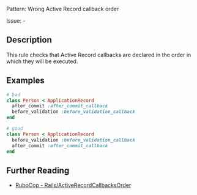 Pattern: Wrong Active Record callback order

Issue: -

## Description

This rule checks that Active Record callbacks are declared in the order in which they will be executed.

## Examples

```ruby
# bad
class Person < ApplicationRecord
  after_commit :after_commit_callback
  before_validation :before_validation_callback
end

# good
class Person < ApplicationRecord
  before_validation :before_validation_callback
  after_commit :after_commit_callback
end
```

## Further Reading

* [RuboCop - Rails/ActiveRecordCallbacksOrder](https://docs.rubocop.org/rubocop-rails/cops_rails.html#railsactiverecordcallbacksorder)
